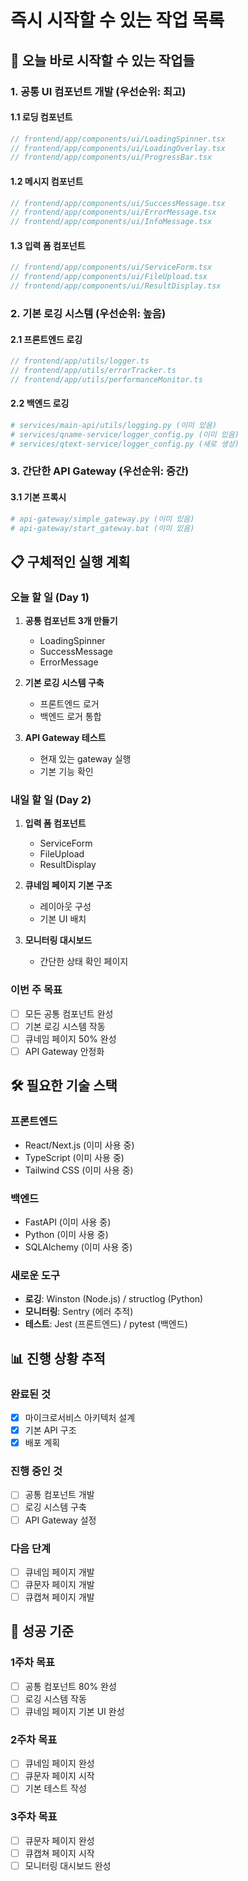 # 즉시 시작할 수 있는 작업 목록

## 🚀 오늘 바로 시작할 수 있는 작업들

### 1. 공통 UI 컴포넌트 개발 (우선순위: 최고)

#### 1.1 로딩 컴포넌트
```typescript
// frontend/app/components/ui/LoadingSpinner.tsx
// frontend/app/components/ui/LoadingOverlay.tsx
// frontend/app/components/ui/ProgressBar.tsx
```

#### 1.2 메시지 컴포넌트
```typescript
// frontend/app/components/ui/SuccessMessage.tsx
// frontend/app/components/ui/ErrorMessage.tsx
// frontend/app/components/ui/InfoMessage.tsx
```

#### 1.3 입력 폼 컴포넌트
```typescript
// frontend/app/components/ui/ServiceForm.tsx
// frontend/app/components/ui/FileUpload.tsx
// frontend/app/components/ui/ResultDisplay.tsx
```

### 2. 기본 로깅 시스템 (우선순위: 높음)

#### 2.1 프론트엔드 로깅
```typescript
// frontend/app/utils/logger.ts
// frontend/app/utils/errorTracker.ts
// frontend/app/utils/performanceMonitor.ts
```

#### 2.2 백엔드 로깅
```python
# services/main-api/utils/logging.py (이미 있음)
# services/qname-service/logger_config.py (이미 있음)
# services/qtext-service/logger_config.py (새로 생성)
```

### 3. 간단한 API Gateway (우선순위: 중간)

#### 3.1 기본 프록시
```python
# api-gateway/simple_gateway.py (이미 있음)
# api-gateway/start_gateway.bat (이미 있음)
```

## 📋 구체적인 실행 계획

### 오늘 할 일 (Day 1)
1. **공통 컴포넌트 3개 만들기**
   - LoadingSpinner
   - SuccessMessage  
   - ErrorMessage

2. **기본 로깅 시스템 구축**
   - 프론트엔드 로거
   - 백엔드 로거 통합

3. **API Gateway 테스트**
   - 현재 있는 gateway 실행
   - 기본 기능 확인

### 내일 할 일 (Day 2)
1. **입력 폼 컴포넌트**
   - ServiceForm
   - FileUpload
   - ResultDisplay

2. **큐네임 페이지 기본 구조**
   - 레이아웃 구성
   - 기본 UI 배치

3. **모니터링 대시보드**
   - 간단한 상태 확인 페이지

### 이번 주 목표
- [ ] 모든 공통 컴포넌트 완성
- [ ] 기본 로깅 시스템 작동
- [ ] 큐네임 페이지 50% 완성
- [ ] API Gateway 안정화

## 🛠️ 필요한 기술 스택

### 프론트엔드
- React/Next.js (이미 사용 중)
- TypeScript (이미 사용 중)
- Tailwind CSS (이미 사용 중)

### 백엔드
- FastAPI (이미 사용 중)
- Python (이미 사용 중)
- SQLAlchemy (이미 사용 중)

### 새로운 도구
- **로깅**: Winston (Node.js) / structlog (Python)
- **모니터링**: Sentry (에러 추적)
- **테스트**: Jest (프론트엔드) / pytest (백엔드)

## 📊 진행 상황 추적

### 완료된 것
- [x] 마이크로서비스 아키텍처 설계
- [x] 기본 API 구조
- [x] 배포 계획

### 진행 중인 것
- [ ] 공통 컴포넌트 개발
- [ ] 로깅 시스템 구축
- [ ] API Gateway 설정

### 다음 단계
- [ ] 큐네임 페이지 개발
- [ ] 큐문자 페이지 개발
- [ ] 큐캡쳐 페이지 개발

## 🎯 성공 기준

### 1주차 목표
- [ ] 공통 컴포넌트 80% 완성
- [ ] 로깅 시스템 작동
- [ ] 큐네임 페이지 기본 UI 완성

### 2주차 목표
- [ ] 큐네임 페이지 완성
- [ ] 큐문자 페이지 시작
- [ ] 기본 테스트 작성

### 3주차 목표
- [ ] 큐문자 페이지 완성
- [ ] 큐캡쳐 페이지 시작
- [ ] 모니터링 대시보드 완성 